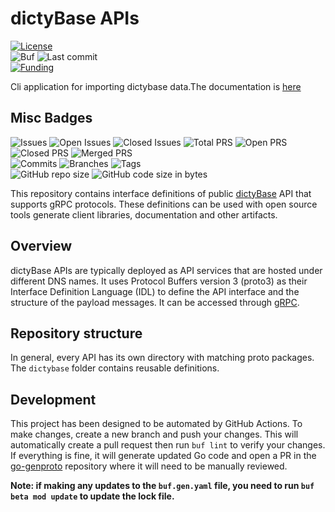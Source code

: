 # dictyBase APIs

[![License](https://img.shields.io/badge/License-BSD%202--Clause-blue.svg)](LICENSE)  
![Buf](https://github.com/dictyBase/dictybaseapis/workflows/Buf/badge.svg)
![Last commit](https://badgen.net/github/last-commit/dictyBase/dictybaseapis/master)  
[![Funding](https://badgen.net/badge/Funding/Rex%20L%20Chisholm,dictyBase,DCR/yellow?list=|)](https://reporter.nih.gov/project-details/10024726)

Cli application for importing dictybase data.The documentation is [here](docs/import.md)

## Misc Badges

![Issues](https://badgen.net/github/issues/dictyBase/dictybaseapis)
![Open Issues](https://badgen.net/github/open-issues/dictyBase/dictybaseapis)
![Closed Issues](https://badgen.net/github/closed-issues/dictyBase/dictybaseapis)
![Total PRS](https://badgen.net/github/prs/dictyBase/dictybaseapis)
![Open PRS](https://badgen.net/github/open-prs/dictyBase/dictybaseapis)
![Closed PRS](https://badgen.net/github/closed-prs/dictyBase/dictybaseapis)
![Merged PRS](https://badgen.net/github/merged-prs/dictyBase/dictybaseapis)  
![Commits](https://badgen.net/github/commits/dictyBase/dictybaseapis/master)
![Branches](https://badgen.net/github/branches/dictyBase/dictybaseapis)
![Tags](https://badgen.net/github/tags/dictyBase/dictybaseapis)  
![GitHub repo size](https://img.shields.io/github/repo-size/dictyBase/dictybaseapis?style=plastic)
![GitHub code size in bytes](https://img.shields.io/github/languages/code-size/dictyBase/dictybaseapis?style=plastic)

This repository contains interface definitions of public
[dictyBase](http://dictybase.org) API that supports gRPC protocols. These definitions
can be used with open source tools generate client libraries, documentation and
other artifacts.

## Overview

dictyBase APIs are typically deployed as API services that are hosted under different DNS names.
It uses Protocol Buffers version 3 (proto3) as their Interface
Definition Language (IDL) to define the API interface and the structure of the
payload messages. It can be accessed through [gRPC](https://grpc.io).

## Repository structure

In general, every API has its own directory with matching proto packages. The
`dictybase` folder contains reusable definitions.

## Development

This project has been designed to be automated by GitHub Actions. To make changes,
create a new branch and push your changes. This will automatically create a pull
request then run `buf lint` to verify your changes. If everything is fine, it will
generate updated Go code and open a PR in the [go-genproto](https://github.com/dictyBase/go-genproto)
repository where it will need to be manually reviewed.

**Note: if making any updates to the `buf.gen.yaml` file, you need to run `buf beta mod update`
to update the lock file.**
